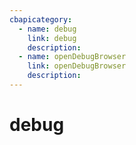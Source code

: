 ```yaml
---
cbapicategory:
  - name: debug
    link: debug
    description:  
  - name: openDebugBrowser
    link: openDebugBrowser
    description:  
---
```

# debug
<CBAPICategory />
